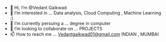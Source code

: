 - 👋 Hi, I’m @Vedant Gaikwad
- 👀 I’m interested in ... Data analysis, Cloud Computing , Machine Learning :)
- 🌱 I’m currently persuing a ... degree in computer
- 💞️ I’m looking to collaborate on ... PROJECTS
- 📫 How to reach me ... Vedantgaikwad01@gmail.com
  INDIAN , MUMBAI

<!---
radiculee/radiculee is a ✨ special ✨ repository because its `README.md` (this file) appears on your GitHub profile.
You can click the Preview link to take a look at your changes.
--->
